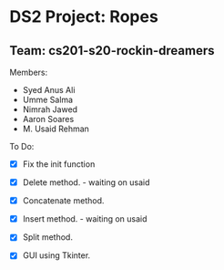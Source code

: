 # DS2 Project: Ropes 
## Team: cs201-s20-rockin-dreamers

Members:
- Syed Anus Ali 
- Umme Salma 
- Nimrah Jawed 
- Aaron Soares 
- M. Usaid Rehman 

To Do: 
- [x] Fix the init function
- [x] Delete method. - waiting on usaid
- [x] Concatenate method.
- [x] Insert method. - waiting on usaid
- [x] Split method.
- [x] GUI using Tkinter. 



